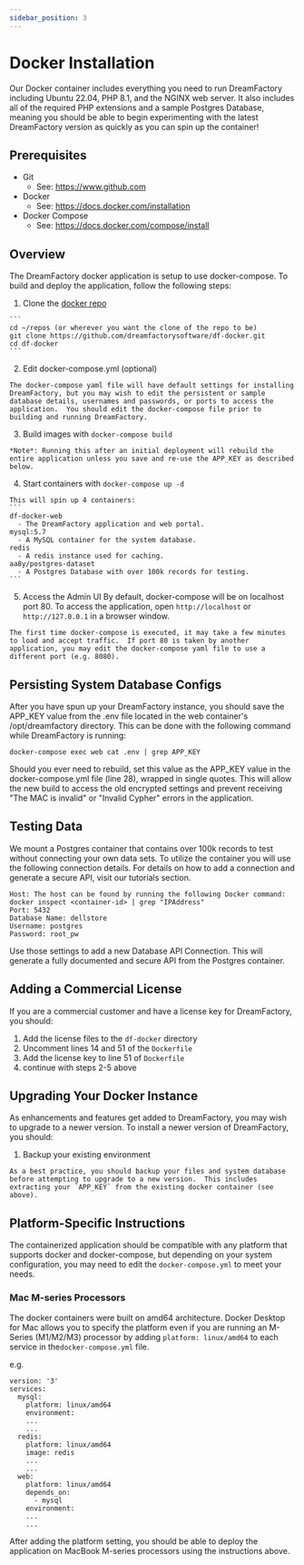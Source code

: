 ```yaml
---
sidebar_position: 3
---
```


# Docker Installation

Our Docker container includes everything you need to run DreamFactory including Ubuntu 22.04, PHP 8.1, and the NGINX web server. It also includes all of the required PHP extensions and a sample Postgres Database, meaning you should be able to begin experimenting with the latest DreamFactory version as quickly as you can spin up the container!

## Prerequisites

- Git
  - See: https://www.github.com
- Docker
  - See: https://docs.docker.com/installation
- Docker Compose
  - See: https://docs.docker.com/compose/install

## Overview

The DreamFactory docker application is setup to use docker-compose.  To build and deploy the application, follow the following steps:

  1. Clone the [docker repo](https://github.com/dreamfactorysoftware/df-docker.git)

    ```
    cd ~/repos (or wherever you want the clone of the repo to be)
    git clone https://github.com/dreamfactorysoftware/df-docker.git
    cd df-docker
    ```
  
  2. Edit docker-compose.yml (optional)

    The docker-compose yaml file will have default settings for installing DreamFactory, but you may wish to edit the persistent or sample database details, usernames and passwords, or ports to access the application.  You should edit the docker-compose file prior to building and running DreamFactory.

  3. Build images with `docker-compose build`

    *Note*: Running this after an initial deployment will rebuild the entire application unless you save and re-use the APP_KEY as described below.

  4. Start containers with `docker-compose up -d`
  
    This will spin up 4 containers:
    ```
    df-docker-web
      - The DreamFactory application and web portal.
    mysql:5.7
      - A MySQL container for the system database.
    redis
      - A redis instance used for caching.
    aa8y/postgres-dataset
      - A Postgres Database with over 100k records for testing.
    ```

  5. Access the Admin UI
    By default, docker-compose will be on localhost port 80.  To access the application, open `http://localhost` or `http://127.0.0.1` in a browser window.
    
    The first time docker-compose is executed, it may take a few minutes to load and accept traffic.  If port 80 is taken by another application, you may edit the docker-compose yaml file to use a different port (e.g. 8080).

## Persisting System Database Configs

After you have spun up your DreamFactory instance, you should save the APP_KEY value from the .env file located in the web container's /opt/dreamfactory directory. This can be done with the following command while DreamFactory is running:

  `docker-compose exec web cat .env | grep APP_KEY`

Should you ever need to rebuild, set this value as the APP_KEY value in the docker-compose.yml file (line 28), wrapped in single quotes.  This will allow the new build to access the old encrypted settings and prevent receiving "The MAC is invalid" or "Invalid Cypher" errors in the application.

## Testing Data

We mount a Postgres container that contains over 100k records to test without connecting your own data sets. To utilize the container you will use the following connection details. For details on how to add a connection and generate a secure API, visit our tutorials section.

```
Host: The host can be found by running the following Docker command: docker inspect <container-id> | grep "IPAddress"
Port: 5432
Database Name: dellstore
Username: postgres
Password: root_pw
```

Use those settings to add a new Database API Connection.  This will generate a fully documented and secure API from the Postgres container.

## Adding a Commercial License

If you are a commercial customer and have a license key for DreamFactory, you should:
  
  1. Add the license files to the `df-docker` directory
  2. Uncomment lines 14 and 51 of the `Dockerfile`
  3. Add the license key to line 51 of `Dockerfile`
  4. continue with steps 2-5 above

## Upgrading Your Docker Instance

As enhancements and features get added to DreamFactory, you may wish to upgrade to a newer version.  To install a newer version of DreamFactory, you should:

  1. Backup your existing environment
    
    As a best practice, you should backup your files and system database before attempting to upgrade to a new version.  This includes extracting your `APP_KEY` from the existing docker container (see above).


## Platform-Specific Instructions

The containerized application should be compatible with any platform that supports docker and docker-compose, but depending on your system configuration, you may need to edit the `docker-compose.yml` to meet your needs.

### Mac M-series Processors

The docker containers were built on amd64 architecture.  Docker Desktop for Mac allows you to specify the platform even if you are running an M-Series (M1/M2/M3) processor by adding `platform: linux/amd64` to each service in the`docker-compose.yml` file.

e.g. 
```
version: '3'
services:
  mysql:
    platform: linux/amd64
    environment:
    ...
    ...
  redis:
    platform: linux/amd64
    image: redis
    ...
    ...
  web:
    platform: linux/amd64
    depends_on:
      - mysql
    environment:
    ...
    ...
```

After adding the platform setting, you should be able to deploy the application on MacBook M-series processors using the instructions above.